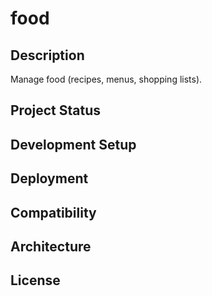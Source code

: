 # food

## Description

Manage food (recipes, menus, shopping lists).

## Project Status

## Development Setup

## Deployment

## Compatibility

## Architecture

## License
